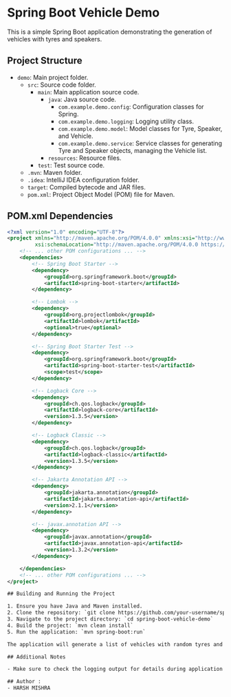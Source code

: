 # Spring Boot Vehicle Demo

This is a simple Spring Boot application demonstrating the generation of vehicles with tyres and speakers.

## Project Structure

- `demo`: Main project folder.
    - `src`: Source code folder.
        - `main`: Main application source code.
            - `java`: Java source code.
                - `com.example.demo.config`: Configuration classes for Spring.
                - `com.example.demo.logging`: Logging utility class.
                - `com.example.demo.model`: Model classes for Tyre, Speaker, and Vehicle.
                - `com.example.demo.service`: Service classes for generating Tyre and Speaker objects, managing the Vehicle list.
            - `resources`: Resource files.
        - `test`: Test source code.
    - `.mvn`: Maven folder.
    - `.idea`: IntelliJ IDEA configuration folder.
    - `target`: Compiled bytecode and JAR files.
    - `pom.xml`: Project Object Model (POM) file for Maven.

## POM.xml Dependencies

```xml
<?xml version="1.0" encoding="UTF-8"?>
<project xmlns="http://maven.apache.org/POM/4.0.0" xmlns:xsi="http://www.w3.org/2001/XMLSchema-instance"
         xsi:schemaLocation="http://maven.apache.org/POM/4.0.0 https://maven.apache.org/xsd/maven-4.0.0.xsd">
    <!-- ... other POM configurations ... -->
    <dependencies>
        <!-- Spring Boot Starter -->
        <dependency>
            <groupId>org.springframework.boot</groupId>
            <artifactId>spring-boot-starter</artifactId>
        </dependency>

        <!-- Lombok -->
        <dependency>
            <groupId>org.projectlombok</groupId>
            <artifactId>lombok</artifactId>
            <optional>true</optional>
        </dependency>

        <!-- Spring Boot Starter Test -->
        <dependency>
            <groupId>org.springframework.boot</groupId>
            <artifactId>spring-boot-starter-test</artifactId>
            <scope>test</scope>
        </dependency>

        <!-- Logback Core -->
        <dependency>
            <groupId>ch.qos.logback</groupId>
            <artifactId>logback-core</artifactId>
            <version>1.3.5</version>
        </dependency>

        <!-- Logback Classic -->
        <dependency>
            <groupId>ch.qos.logback</groupId>
            <artifactId>logback-classic</artifactId>
            <version>1.3.5</version>
        </dependency>

        <!-- Jakarta Annotation API -->
        <dependency>
            <groupId>jakarta.annotation</groupId>
            <artifactId>jakarta.annotation-api</artifactId>
            <version>2.1.1</version>
        </dependency>

        <!-- javax.annotation API -->
        <dependency>
            <groupId>javax.annotation</groupId>
            <artifactId>javax.annotation-api</artifactId>
            <version>1.3.2</version>
        </dependency>

    </dependencies>
    <!-- ... other POM configurations ... -->
</project>

## Building and Running the Project

1. Ensure you have Java and Maven installed.
2. Clone the repository: `git clone https://github.com/your-username/spring-boot-vehicle-demo.git`
3. Navigate to the project directory: `cd spring-boot-vehicle-demo`
4. Build the project: `mvn clean install`
5. Run the application: `mvn spring-boot:run`

The application will generate a list of vehicles with random tyres and speakers, and print details of the most expensive vehicle.

## Additional Notes

- Make sure to check the logging output for details during application startup and execution.

## Author : 
- HARSH MISHRA

